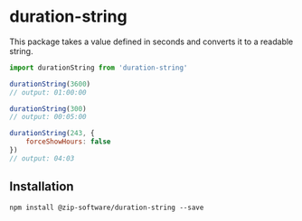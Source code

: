# duration-string

This package takes a value defined in seconds and converts it to a readable string.

```js
import durationString from 'duration-string'

durationString(3600)
// output: 01:00:00

durationString(300)
// output: 00:05:00

durationString(243, {
    forceShowHours: false
})
// output: 04:03
```

## Installation

```
npm install @zip-software/duration-string --save
```